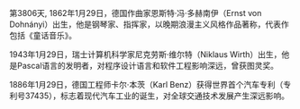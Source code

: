 第3806天, 1862年1月29日，德国作曲家恩斯特·冯·多赫南伊（Ernst von Dohnányi）出生，他是钢琴家、指挥家，以晚期浪漫主义风格作品著称，代表作包括《童话音乐》。


1943年1月29日，瑞士计算机科学家尼克劳斯·维尔特（Niklaus Wirth）出生，他是Pascal语言的发明者，对程序设计语言和软件工程影响深远，曾获图灵奖。

1886年1月29日，德国工程师卡尔·本茨（Karl Benz）获得世界首个汽车专利（专利号37435），标志着现代汽车工业的诞生，对全球交通技术发展产生深远影响。
